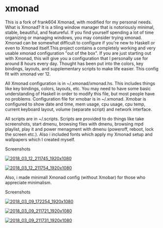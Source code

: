 # xmonad
This is a fork of frank604 Xmonad, with modified for my personal needs. What is Xmonad? It is a tiling window manager that is notoriously minimal, stable, beautiful, and featureful. If you find yourself spending a lot of time organizing or managing windows, you may consider trying xmonad. Xmonad can be somewhat difficult to configure if you're new to Haskell or even to Xmonad itself.This project contains a completely working and very usable xmonad configuration "out of the box". If you are just starting out with Xmonad, this will give you a configuration that I personally use for around 8 hours every day. Thought has been put into the colors, key bindings, layouts, and supplementary scripts to make life easier. This config fit with xmonad ver 12. 

All Xmonad configuration is in ~/.xmonad/xmonad.hs. This includes things like key bindings, colors, layouts, etc. You may need to have some basic understanding of Haskell in order to modify this file, but most people have no problems. Configuration file for xmobar is in ~/.xmonad. Xmobar is configured to show date and time, mem usage, cpu usage, cpu temp, current keyboard layout, volume (separate script) and network interface.

All scripts are in ~/.scripts. Scripts are provided to do things like take screenshots, start dmenu, browsing files with dmenu, browsing mpd playlist, play it and power menagment with dmenu (poweroff, reboot, lock the screen etc.). Also i included fonts which apply my Xmonad setup and wallpapers which I created myself.


Screenshots

<a href="https://ibb.co/k954Hn"><img src="https://preview.ibb.co/fcJfq7/2018_03_12_211745_1920x1080.png" alt="2018_03_12_211745_1920x1080" border="0"></a>


<a href="https://ibb.co/fbDrxn"><img src="https://preview.ibb.co/g9oPHn/2018_03_12_211754_1920x1080.png" alt="2018_03_12_211754_1920x1080" border="0"></a>


Also, i made minimall Xmonad config (without Xmobar) for those who appreciate minimalism.

Screenshots

<a href="https://ibb.co/iPSzdS"><img src="https://preview.ibb.co/kCTSXn/2018_03_09_172254_1920x1080.png" alt="2018_03_09_172254_1920x1080" border="0"></a>


<a href="https://ibb.co/k54UdS"><img src="https://preview.ibb.co/i9L2yS/2018_03_09_211721_1920x1080.png" alt="2018_03_09_211721_1920x1080" border="0"></a>


<a href="https://ibb.co/dRTpdS"><img src="https://preview.ibb.co/fz3NyS/2018_03_09_211731_1920x1080.png" alt="2018_03_09_211731_1920x1080" border="0"></a>
